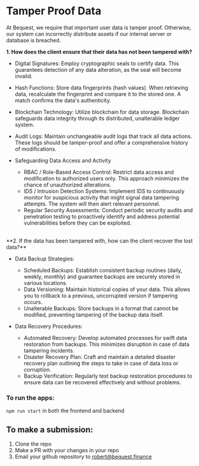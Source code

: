 # Tamper Proof Data

At Bequest, we require that important user data is tamper proof. Otherwise, our system can incorrectly distribute assets if our internal server or database is breached. 

**1. How does the client ensure that their data has not been tampered with?**

- Digital Signatures: Employ cryptographic seals to certify data. This guarantees detection of any data alteration, as the seal will become invalid.
- Hash Functions:  Store data fingerprints (hash values). When retrieving data, recalculate the fingerprint and compare it to the stored one. A match confirms the data's authenticity.
- Blockchain Technology: Utilize blockchain for data storage. Blockchain safeguards data integrity through its distributed, unalterable ledger system.
- Audit Logs: Maintain unchangeable audit logs that track all data actions. These logs should be tamper-proof and offer a comprehensive history of modifications.

- Safeguarding Data Access and Activity
  - RBAC / Role-Based Access Control: Restrict data access and modification to authorized users only. This approach minimizes the chance of unauthorized alterations.
  - IDS / Intrusion Detection Systems: Implement IDS to continuously monitor for suspicious activity that might signal data tampering attempts. The system will then alert relevant personnel.
  - Regular Security Assessments: Conduct periodic security audits and penetration testing to proactively identify and address potential vulnerabilities before they can be exploited.

<br />
**2. If the data has been tampered with, how can the client recover the lost data?**

- Data Backup Strategies:
  - Scheduled Backups:  Establish consistent backup routines (daily, weekly, monthly) and guarantee backups are securely stored in various locations.
  - Data Versioning: Maintain historical copies of your data. This allows you to rollback to a previous, uncorrupted version if tampering occurs.
  - Unalterable Backups: Store backups in a format that cannot be modified, preventing tampering of the backup data itself.

- Data Recovery Procedures:
  - Automated Recovery:  Develop automated processes for swift data restoration from backups. This minimizes disruption in case of data tampering incidents.
  - Disaster Recovery Plan:  Craft and maintain a detailed disaster recovery plan outlining the steps to take in case of data loss or corruption.
  - Backup Verification:  Regularly test backup restoration procedures to ensure data can be recovered effectively and without problems.

### To run the apps:
```npm run start``` in both the frontend and backend

## To make a submission:
1. Clone the repo
2. Make a PR with your changes in your repo
3. Email your github repository to robert@bequest.finance
